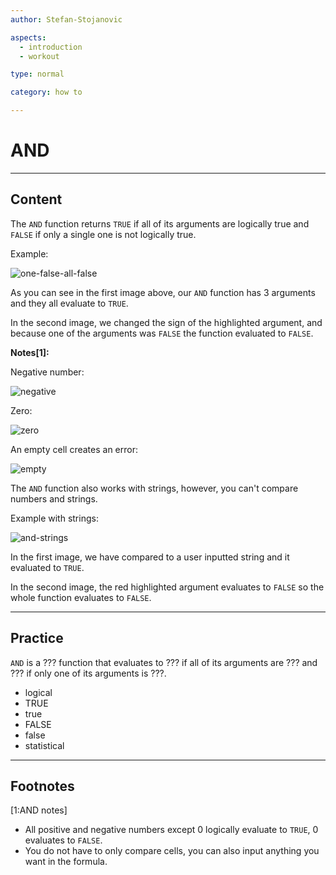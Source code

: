 ```yaml
---
author: Stefan-Stojanovic

aspects:
  - introduction
  - workout

type: normal

category: how to

---
```


# AND

---
## Content

The `AND` function returns `TRUE` if all of its arguments are logically true and `FALSE` if only a single one is not logically true.

Example:

![one-false-all-false](https://img.enkipro.com/535b32a6d2e341d0175dc51d4a4be0dd.png)

As you can see in the first image above, our `AND` function has 3 arguments and they all evaluate to `TRUE`. 

In the second image, we changed the sign of the highlighted argument, and because one of the arguments was `FALSE` the function evaluated to `FALSE`.

**Notes[1]:**

Negative number:

![negative](https://img.enkipro.com/c6373ec7efff4e868085c3004dd40dd9.png)

Zero:

![zero](https://img.enkipro.com/6641255330144fe76603b63037d3da9c.png)

An empty cell creates an error:

![empty](https://img.enkipro.com/d04df4cd51daff02f85ff4e2849008ef.png)

The `AND` function also works with strings, however, you can't compare numbers and strings.

Example with strings:

![and-strings](https://img.enkipro.com/4897d587292f0947b0e3fdf6a5f53f48.png)

In the first image, we have compared to a user inputted string and it evaluated to `TRUE`.

In the second image, the red highlighted argument evaluates to `FALSE` so the whole function evaluates to `FALSE`. 

---
## Practice

`AND` is a ??? function that evaluates to ??? if all of its arguments are ??? and ??? if only one of its arguments is ???.


* logical
* TRUE
* true
* FALSE
* false
* statistical

---
## Footnotes
[1:AND notes]

- All positive and negative numbers except 0 logically evaluate to `TRUE`, 0 evaluates to `FALSE`.
- You do not have to only compare cells, you can also input anything you want in the formula.
